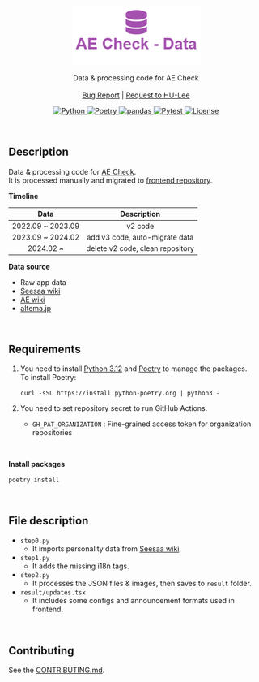 <p align="center">
  <a href="https://github.com/BeaverHouse/aecheck-data">
    <img src="logo.png" alt="Logo">
  </a>

  <p align="center">
    Data & processing code for AE Check
    <br>
    <br>
    <a href="https://github.com/BeaverHouse/aecheck-data/issues">Bug Report</a>
    |
    <a href="https://github.com/BeaverHouse/aecheck-data/issues">Request to HU-Lee</a>
  </p>

  <p align="center">
    <a href="https://www.python.org/">
      <img src="https://img.shields.io/badge/Python-3776AB.svg?style=flat&logo=Python&logoColor=white" alt="Python">
    </a>
    <a href="https://python-poetry.org/">
      <img src="https://img.shields.io/badge/Poetry-60A5FA.svg?style=flat&logo=Poetry&logoColor=white" alt="Poetry">
    </a>
    <a href="https://pandas.pydata.org/">
      <img src="https://img.shields.io/badge/pandas-150458.svg?style=flat&logo=pandas&logoColor=white" alt="pandas">
    </a>
    <a href="https://docs.pytest.org/en/8.0.x/">
      <img src="https://img.shields.io/badge/Pytest-0A9EDC.svg?style=flat&logo=Pytest&logoColor=white" alt="Pytest">
    </a>
    <a href="./LICENSE">
      <img src="https://img.shields.io/github/license/BeaverHouse/aecheck-data" alt="License">
    </a>
  </p>
</p>

<!-- Content -->

<br>

## Description

Data & processing code for [AE Check][aecheck].  
It is processed manually and migrated to [frontend repository][aecheck-v3].

**Timeline**

|     **Data**      |         **Description**          |
| :---------------: | :------------------------------: |
| 2022.09 ~ 2023.09 |             v2 code              |
| 2023.09 ~ 2024.02 |  add v3 code, auto-migrate data  |
|     2024.02 ~     | delete v2 code, clean repository |

**Data source**

- Raw app data
- [Seesaa wiki][seesaa]
- [AE wiki][aewiki]
- [altema.jp][altema]

<br>

## Requirements

1. You need to install [Python 3.12][py312] and [Poetry][poetry] to manage the packages.  
   To install Poetry:

   ```
   curl -sSL https://install.python-poetry.org | python3 -
   ```

2. You need to set repository secret to run GitHub Actions.

   - `GH_PAT_ORGANIZATION` : Fine-grained access token for organization repositories

<br>

**Install packages**

```
poetry install
```

[poetry]: https://python-poetry.org/
[py312]: https://www.python.org/downloads/release/python-3120/

<br>

## File description

- `step0.py`
  - It imports personality data from [Seesaa wiki][seesaa].
- `step1.py`
  - It adds the missing i18n tags.
- `step2.py`
  - It processes the JSON files & images, then saves to `result` folder.
- `result/updates.tsx`
  - It includes some configs and announcement formats used in frontend.

[python]: https://www.python.org/
[aecheck]: https://aecheck.com/
[aecheck-v3]: https://github.com/BeaverHouse/aecheck-v3
[seesaa]: https://anothereden.game-info.wiki
[aewiki]: https://anothereden.wiki/
[altema]: https://altema.jp/anaden/

<br>

## Contributing

See the [CONTRIBUTING.md][contributing].

[contributing]: ./CONTRIBUTING.md
